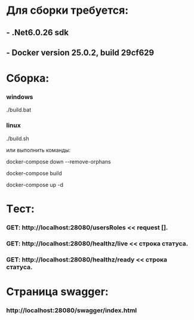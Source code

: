 # Для сборки требуется:
## - .Net6.0.26 sdk
## - Docker version 25.0.2, build 29cf629

# Сборка:

### windows
./build.bat 

### linux
./build.sh

или выполнить команды:

docker-compose down --remove-orphans

docker-compose build

docker-compose up -d

# Tест:
### GET: http://localhost:28080/usersRoles << request [].
### GET: http://localhost:28080/healthz/live  << строка статуса.
### GET: http://localhost:28080/healthz/ready  << строка статуса.

# Страница swagger:

### http://localhost:28080/swagger/index.html

